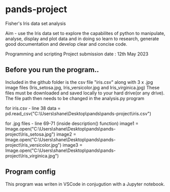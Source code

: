 # pands-project
Fisher's Iris data set analysis 

Aim - use the Iris data set to explore the capabilites of python to manipulate, analyse, display and plot data and in doing so learn to research, generate good documentation and develop clear and concise code.   

Programming and scripting Project 
submission date : 12th May 2023 

<h2> Before you run the program..  </h2>

Included in the github folder is the csv file "iris.csv" along with 3 x .jpg image files (Iris_setosa.jpg, Iris_versicolor.jpg and Iris_virginica.jpg)
These files must be downloaded and saved locally to your hard drive(or any drive). The file path then needs to be changed in the analysis.py program 

for iris.csv - line 38 
data = pd.read_csv("C:\\Users\\shane\\Desktop\\pands\\pands-project\\iris.csv")

for .jpg files - line 69-71 (inside description() function)
image1 = Image.open("C:\\Users\\shane\\Desktop\\pands\\pands-project\\Iris_setosa.jpg")
image2 = Image.open("C:\\Users\\shane\\Desktop\\pands\\pands-project\\Iris_versicolor.jpg")
image3 = Image.open("C:\\Users\\shane\\Desktop\\pands\\pands-project\\Iris_virginica.jpg")

<h2> Program config </h2>

This program was writen in VSCode in conjugution with a Jupyter notebook. 


